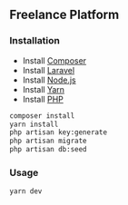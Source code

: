 ## Freelance Platform

### Installation

-   Install [Composer](https://getcomposer.org/download/)
-   Install [Laravel](https://laravel.com/docs/9.x/installation)
-   Install [Node.js](https://nodejs.org/en/download/)
-   Install [Yarn](https://yarnpkg.com/getting-started/install)
-   Install [PHP](https://windows.php.net/download)

```bash
composer install
yarn install
php artisan key:generate
php artisan migrate
php artisan db:seed
```

### Usage

```bash
yarn dev
```

<!-- php artisan migrate:fresh --seed -->
